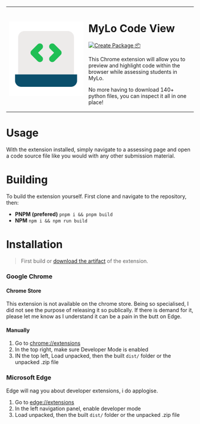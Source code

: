 <table frame="void">
    <tr>
      <td width="200px">
        <img src="https://github.com/Lachee/mylo-codeview/blob/master/public/images/icons.png" align="center" width="100%" />
      </td>
      <td>
        <h1>MyLo Code View</h1>
        <p>
            <a href="https://github.com/Lachee/mylo-codeview/actions/workflows/package.yml"><img src="https://github.com/Lachee/mylo-codeview/actions/workflows/package.yml/badge.svg" alt="Create Package 📦" /></a>
        </p>
        <p>
          This Chrome extension will allow you to preview and highlight code within the browser while assessing students in MyLo.
        </p>
        <p>
          No more having to download 140+ python files, you can inspect it all in one place!
        </p>
      </td>
    </tr>
</table>

# Usage
With the extension installed, simply navigate to a assessing page and open a code source file like you would with any other submission material.

# Building
To build the extension yourself. First clone and navigate to the repository, then:

- **PNPM (prefered)** `pnpm i && pnpm build`
- **NPM** `npm i && npm run build`
  
# Installation
> First build or [download the artifact](https://github.com/Lachee/mylo-codeview/actions/workflows/package.yml) of the extension. 

### Google Chrome
#### Chrome Store
This extension is not available on the chrome store. Being so specialised, I did not see the purpose of releasing it so publically. 
If there is demand for it, please let me know as I understand it can be a pain in the butt on Edge.

#### Manually
1. Go to [chrome://extensions](chrome://extensions)
2. In the top right, make sure Developer Mode is enabled
3. IN the top left, Load unpacked, then the built `dist/` folder or the unpacked .zip file

### Microsoft Edge
Edge will nag you about developer extensions, i do applogise.
1. Go to [edge://extensions](edge://extensions)
2. In the left navigation panel, enable developer mode
3. Load unpacked, then the built `dist/` folder or the unpacked .zip file
